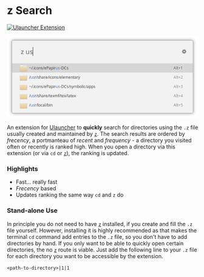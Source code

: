 # z Search

[![Ulauncher Extension](https://img.shields.io/badge/Ulauncher-Extension-green.svg?style=for-the-badge)](https://ext.ulauncher.io/-/github-brpaz-ulauncher-file-search)

![images/zsearch-demo.png](images/zsearch-demo.png "zsearch-demo.png")

An extension for [Ulauncher](https://ulauncher.io) to **quickly** search for directories using the `.z` file usually created and maintained by [`z`](https://github.com/rupa/z). The search results are ordered by *frecency*, a portmanteau of *recent* and *frequency* - a directory you visited often or recently is ranked high. When you open a directory via this extension (or via `cd` or [`z`](https://github.com/rupa/z)), the ranking is updated.

### Highlights
- Fast... really fast
- *Frecency* based
- Updates ranking the same way `cd` and `z` do

### Stand-alone Use
In principle you do not need to have [`z`](https://github.com/rupa/z) installed, if you create and fill the `.z` file yourself. However, installing it is highly recommended as that makes the terminal `cd` command add entries to the `.z` file, so you don't have to add directories by hand. If you only want to be able to quickly open certain directories, the no [`z`](https://github.com/rupa/z) route is viable. Just add the following line to your `.z` file for each directory you want to be accessible by the extension.
```
<path-to-directory>|1|1
```

